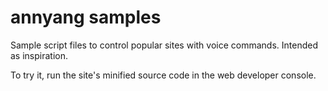 annyang samples
===============

Sample script files to control popular sites with voice commands. Intended as inspiration.

To try it, run the site's minified source code in the web developer console.
